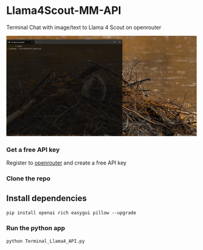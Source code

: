 # Llama4Scout-MM-API
Terminal Chat with image/text to Llama 4 Scout on openrouter

<img src='https://github.com/fabiomatricardi/Llama4Scout-MM-API/raw/main/Llama4ScoutImages.gif' width=1100>

### Get a free API key
Register to [openrouter](https://openrouter.ai/) and create a free API key

### Clone the repo


## Install dependencies
```
pip install openai rich easygui pillow --upgrade
```

### Run the python app
```
python Terminal_Llama4_API.py
```


